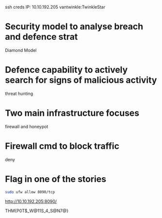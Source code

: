 ssh creds
IP: 10.10.192.205
vantwinkle:TwinkleStar

# Security model to analyse breach and defence strat
Diamond Model

# Defence capability to actively search for signs of malicious activity
threat hunting

# Two main infrastructure focuses
firewall and honeypot

# Firewall cmd to block traffic
deny

# Flag in one of the stories
```bash
sudo ufw allow 8090/tcp
```
http://10.10.192.205:8090/

THM{P0T$_W@11S_4_S@N7@}
